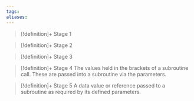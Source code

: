 ```yaml
---
tags:
aliases:
---
```


> [!definition]+ Stage 1
>

> [!definition]+ Stage 2
>

> [!definition]+ Stage 3
>

> [!definition]+ Stage 4
> The values held in the brackets of a subroutine call. These are passed into a subroutine via the parameters.

> [!definition]+ Stage 5
> A data value or reference passed to a subroutine as required by its defined parameters.



